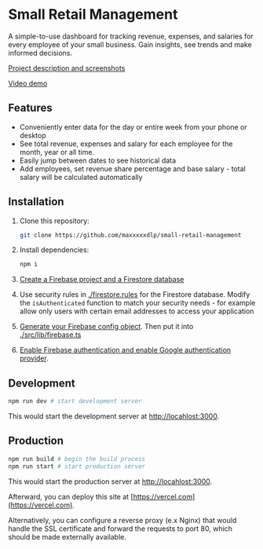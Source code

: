 # Small Retail Management

A simple-to-use dashboard for tracking revenue, expenses, and salaries for every
employee of your small business. Gain insights, see trends and make informed
decisions.

[Project description and screenshots](https://max.patii.uk/projects/small-retail-management)

[Video demo](https://www.youtube.com/watch?v=NjbcGXO9c3g)

## Features

- Conveniently enter data for the day or entire week from your phone or desktop
- See total revenue, expenses and salary for each employee for the month, year
  or all time.
- Easily jump between dates to see historical data
- Add employees, set revenue share percentage and base salary - total salary
  will be calculated automatically

## Installation

1. Clone this repository:

   ```sh
   git clone https://github.com/maxxxxxdlp/small-retail-management
   ```

2. Install dependencies:

   ```sh
   npm i
   ```

3. [Create a Firebase project and a Firestore database](https://firebase.google.com/docs/firestore/quickstart?hl=en&authuser=0)

4. Use security rules in [./firestore.rules](./firestore.rules) for the
   Firestore database. Modify the `isAuthenticated` function to match your
   security needs - for example allow only users with certain email addresses to
   access your application

5. [Generate your Firebase config object](https://firebase.google.com/docs/web/learn-more?authuser=0#config-object).
   Then put it into [./src/lib/firebase.ts](./src/lib/firebase.ts)

6. [Enable Firebase authentication and enable Google authentication provider](https://firebase.google.com/docs/auth/web/google-signin?authuser=0&hl=en#before_you_begin).

## Development

```zsh
npm run dev # start development server
```

This would start the development server at
[http://locahlost:3000](http://locahlost:3000).

## Production

```zsh
npm run build # begin the build process
npm run start # start production server
```

This would start the production server at
[http://locahlost:3000](http://locahlost:3000).

Afterward, you can deploy this site at [https://vercel.com](https://vercel.com).

Alternatively, you can configure a reverse proxy (e.x Nginx) that would handle
the SSL certificate and forward the requests to port 80, which should be made
externally available.
